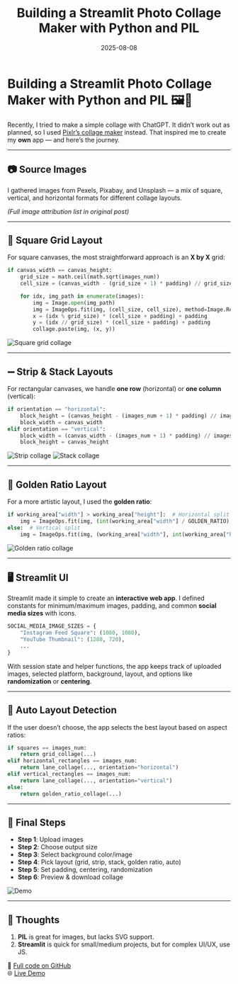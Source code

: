 ﻿---
title: "Building a Streamlit Photo Collage Maker with Python and PIL"
description: "A step-by-step guide to creating a versatile photo collage app with multiple layout options using Streamlit and Pillow."
slug: "streamlit-photo-collage-maker"
date: 2025-08-08
updated: 2025-08-08
tags: ["Python", "Pillow", "Streamlit", "image processing", "photo collage"]
coverImage: "/images/posts/streamlit-photo-collage.jpg"
canonical: ""
project: ""
linkedinURL: ""
devtoURL: ""
mediumURL: ""
---

# Building a Streamlit Photo Collage Maker with Python and PIL 🖼️🐍

Recently, I tried to make a simple collage with ChatGPT. It didn’t work out as planned, so I used [Pixlr’s collage maker](https://pixlr.com/photo-collage/) instead. That inspired me to create my **own** app — and here’s the journey.

---

## 📷 Source Images

I gathered images from Pexels, Pixabay, and Unsplash — a mix of square, vertical, and horizontal formats for different collage layouts.

_(Full image attribution list in original post)_

---

## 🔲 Square Grid Layout

For square canvases, the most straightforward approach is an **X by X** grid:

```python
if canvas_width == canvas_height:
    grid_size = math.ceil(math.sqrt(images_num))
    cell_size = (canvas_width - (grid_size + 1) * padding) // grid_size

    for idx, img_path in enumerate(images):
        img = Image.open(img_path)
        img = ImageOps.fit(img, (cell_size, cell_size), method=Image.Resampling.LANCZOS)
        x = (idx % grid_size) * (cell_size + padding) + padding
        y = (idx // grid_size) * (cell_size + padding) + padding
        collage.paste(img, (x, y))
```

![Square grid collage](https://dev-to-uploads.s3.amazonaws.com/uploads/articles/nstkz2dm81fe21oudrws.png)

---

## ➖ Strip & Stack Layouts

For rectangular canvases, we handle **one row** (horizontal) or **one column** (vertical):

```python
if orientation == "horizontal":
    block_height = (canvas_height - (images_num + 1) * padding) // images_num
    block_width = canvas_width
elif orientation == "vertical":
    block_width = (canvas_width - (images_num + 1) * padding) // images_num
    block_height = canvas_height
```

![Strip collage](https://dev-to-uploads.s3.amazonaws.com/uploads/articles/6s375kbttk8cc3txohhq.png)
![Stack collage](https://dev-to-uploads.s3.amazonaws.com/uploads/articles/zebltgymfq741xaikgh4.png)

---

## 📐 Golden Ratio Layout

For a more artistic layout, I used the **golden ratio**:

```python
if working_area["width"] > working_area["height"]:  # Horizontal split
    img = ImageOps.fit(img, (int(working_area["width"] / GOLDEN_RATIO), working_area["height"]), method=Image.Resampling.LANCZOS)
else:  # Vertical split
    img = ImageOps.fit(img, (working_area["width"], int(working_area["height"] / GOLDEN_RATIO)), method=Image.Resampling.LANCZOS)
```

![Golden ratio collage](https://dev-to-uploads.s3.amazonaws.com/uploads/articles/fmx9prq91p00gcwulyck.png)

---

## 🖥️ Streamlit UI

Streamlit made it simple to create an **interactive web app**. I defined constants for minimum/maximum images, padding, and common **social media sizes** with icons.

```python
SOCIAL_MEDIA_IMAGE_SIZES = {
    "Instagram Feed Square": (1080, 1080),
    "YouTube Thumbnail": (1280, 720),
    ...
}
```

With session state and helper functions, the app keeps track of uploaded images, selected platform, background, layout, and options like **randomization** or **centering**.

---

## 🤖 Auto Layout Detection

If the user doesn’t choose, the app selects the best layout based on aspect ratios:

```python
if squares == images_num:
    return grid_collage(...)
elif horizontal_rectangles == images_num:
    return lane_collage(..., orientation="horizontal")
elif vertical_rectangles == images_num:
    return lane_collage(..., orientation="vertical")
else:
    return golden_ratio_collage(...)
```

---

## 🏁 Final Steps

- **Step 1**: Upload images
- **Step 2**: Choose output size
- **Step 3**: Select background color/image
- **Step 4**: Pick layout (grid, strip, stack, golden ratio, auto)
- **Step 5**: Set padding, centering, randomization
- **Step 6**: Preview & download collage

![Demo](https://dev-to-uploads.s3.amazonaws.com/uploads/articles/jbotkkh1yui9phxdf3hf.gif)

---

## 💭 Thoughts

1. **PIL** is great for images, but lacks SVG support.
2. **Streamlit** is quick for small/medium projects, but for complex UI/UX, use JS.

📂 [Full code on GitHub](https://github.com/al3xsus/photo-collage)  
🌐 [Live Demo](https://al3xsus-photo-collage-main-nq4ktm.streamlit.app/)
